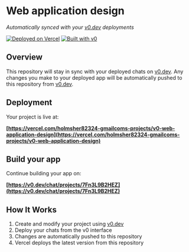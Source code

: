 # Web application design

*Automatically synced with your [v0.dev](https://v0.dev) deployments*

[![Deployed on Vercel](https://img.shields.io/badge/Deployed%20on-Vercel-black?style=for-the-badge&logo=vercel)](https://vercel.com/holmsher82324-gmailcoms-projects/v0-web-application-design)
[![Built with v0](https://img.shields.io/badge/Built%20with-v0.dev-black?style=for-the-badge)](https://v0.dev/chat/projects/7Fn3L9B2HEZ)

## Overview

This repository will stay in sync with your deployed chats on [v0.dev](https://v0.dev).
Any changes you make to your deployed app will be automatically pushed to this repository from [v0.dev](https://v0.dev).

## Deployment

Your project is live at:

**[https://vercel.com/holmsher82324-gmailcoms-projects/v0-web-application-design](https://vercel.com/holmsher82324-gmailcoms-projects/v0-web-application-design)**

## Build your app

Continue building your app on:

**[https://v0.dev/chat/projects/7Fn3L9B2HEZ](https://v0.dev/chat/projects/7Fn3L9B2HEZ)**

## How It Works

1. Create and modify your project using [v0.dev](https://v0.dev)
2. Deploy your chats from the v0 interface
3. Changes are automatically pushed to this repository
4. Vercel deploys the latest version from this repository